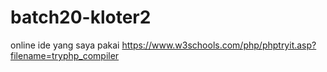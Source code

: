 # batch20-kloter2

online ide yang saya pakai https://www.w3schools.com/php/phptryit.asp?filename=tryphp_compiler
